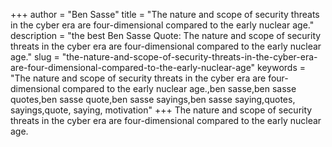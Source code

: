 +++
author = "Ben Sasse"
title = "The nature and scope of security threats in the cyber era are four-dimensional compared to the early nuclear age."
description = "the best Ben Sasse Quote: The nature and scope of security threats in the cyber era are four-dimensional compared to the early nuclear age."
slug = "the-nature-and-scope-of-security-threats-in-the-cyber-era-are-four-dimensional-compared-to-the-early-nuclear-age"
keywords = "The nature and scope of security threats in the cyber era are four-dimensional compared to the early nuclear age.,ben sasse,ben sasse quotes,ben sasse quote,ben sasse sayings,ben sasse saying,quotes, sayings,quote, saying, motivation"
+++
The nature and scope of security threats in the cyber era are four-dimensional compared to the early nuclear age.
